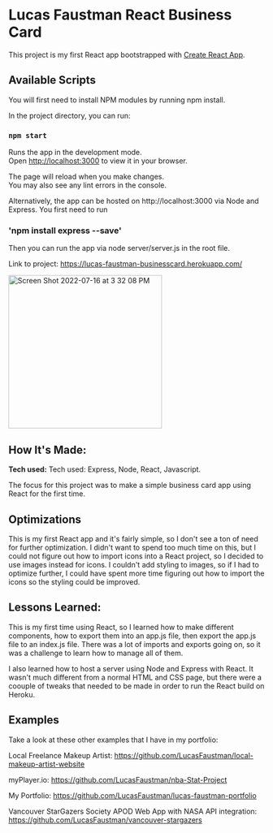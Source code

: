 # Lucas Faustman React Business Card

This project is my first React app bootstrapped with [Create React App](https://github.com/facebook/create-react-app).

## Available Scripts

You will first need to install NPM modules by running npm install.

In the project directory, you can run:

### `npm start`

Runs the app in the development mode.\
Open [http://localhost:3000](http://localhost:3000) to view it in your browser.

The page will reload when you make changes.\
You may also see any lint errors in the console.

Alternatively, the app can be hosted on http://localhost:3000 via Node and Express. You first need to run 

### 'npm install express --save'

Then you can run the app via node server/server.js in the root file.

Link to project: https://lucas-faustman-businesscard.herokuapp.com/

<img width="302" alt="Screen Shot 2022-07-16 at 3 32 08 PM" src="https://user-images.githubusercontent.com/99927513/179373798-ccb3152d-086f-4f43-96a8-4c919cf5abe4.png">


## How It's Made:

**Tech used:**
Tech used: Express, Node, React, Javascript.

The focus for this project was to make a simple business card app using React for the first time.

## Optimizations

This is my first React app and it's fairly simple, so I don't see a ton of need for further optimization. I didn't want to spend too much time on this,
but I could not figure out how to import icons into a React project, so I decided to use images instead for icons. I couldn't add styling to images, so if I had to optimize further, I could have spent more time figuring out how to import the icons so the styling could be improved.

## Lessons Learned:

This is my first time using React, so I learned how to make different components, how to export them into an app.js file, then export the app.js file to an index.js file. There was a lot of imports and exports going on, so it was a challenge to learn how to manage all of them.

I also learned how to host a server using Node and Express with React. It wasn't much different from a normal HTML and CSS page, but there were a coouple of tweaks that needed to be made in order to run the React build on Heroku.

## Examples

Take a look at these other examples that I have in my portfolio:

Local Freelance Makeup Artist: https://github.com/LucasFaustman/local-makeup-artist-website

myPlayer.io: https://github.com/LucasFaustman/nba-Stat-Project

My Portfolio: https://github.com/LucasFaustman/lucas-faustman-portfolio

Vancouver StarGazers Society APOD Web App with NASA API integration: https://github.com/LucasFaustman/vancouver-stargazers
